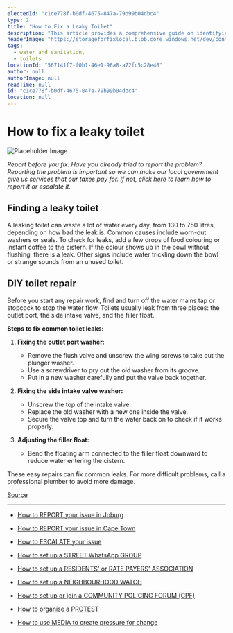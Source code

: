 ```yaml
---
electedId: "c1ce778f-b0df-4675-847a-79b99b04dbc4"
type: 2
title: "How to Fix a Leaky Toilet"
description: "This article provides a comprehensive guide on identifying and repairing common toilet leaks, which can waste significant amounts of water. It outlines step-by-step instructions for fixing the outlet port washer, side intake valve washer, and adjusting the filler float, while also advising when to call a professional plumber."
headerImage: "https://storageforfixlocal.blob.core.windows.net/dev/content/c1ce778f-b0df-4675-847a-79b99b04dbc4/images/c1ce778f-b0df-4675-847a-79b99b04dbc4.webp"
tags:
  - water and sanitation,
  - toilets
locationId: "567141f7-f0b1-46e1-96a8-a72fc5c28e48"
author: null
authorImage: null
readTime: null
id: "c1ce778f-b0df-4675-847a-79b99b04dbc4"
location: null
---
```


# How to fix a leaky toilet

![Placeholder Image](https://storageforfixlocal.blob.core.windows.net/dev/content/c1ce778f-b0df-4675-847a-79b99b04dbc4/images/c1ce778f-b0df-4675-847a-79b99b04dbc4.webp)



*Report before you fix:* *Have you already tried to report the problem? Reporting the problem is important so we can make our local government give us services that our taxes pay for. If not, click here to learn how to report it or escalate it.*

## Finding a leaky toilet
A leaking toilet can waste a lot of water every day, from 130 to 750 litres, depending on how bad the leak is. Common causes include worn-out washers or seals. To check for leaks, add a few drops of food colouring or instant coffee to the cistern. If the colour shows up in the bowl without flushing, there is a leak. Other signs include water trickling down the bowl or strange sounds from an unused toilet.

## DIY toilet repair
Before you start any repair work, find and turn off the water mains tap or stopcock to stop the water flow. Toilets usually leak from three places: the outlet port, the side intake valve, and the filler float.

**Steps to fix common toilet leaks:**

1. **Fixing the outlet port washer:**
   - Remove the flush valve and unscrew the wing screws to take out the plunger washer.
   - Use a screwdriver to pry out the old washer from its groove.
   - Put in a new washer carefully and put the valve back together.

2. **Fixing the side intake valve washer:**
   - Unscrew the top of the intake valve.
   - Replace the old washer with a new one inside the valve.
   - Secure the valve top and turn the water back on to check if it works properly.

3. **Adjusting the filler float:**
   - Bend the floating arm connected to the filler float downward to reduce water entering the cistern.

These easy repairs can fix common leaks. For more difficult problems, call a professional plumber to avoid more damage.


[Source](https://waterwise.co.za/export/sites/water-wise/water/Water_use-in_the_home/Leaks_and_Leak_Fixing/Downloads/Leaks_and_leak_fixing_toilets.pdf)
    
---
- [How to REPORT your issue in Joburg](/content/aaef8ab6-2f5d-4f2e-b05f-ff81200eb1d7/)
- [How to REPORT your issue in Cape Town](/content/e2cdfca7-24f3-4ea7-b3e6-ab3ccbd50277/)
- [How to ESCALATE your issue](/content/5c82dc08-0baf-410a-8de9-f7959a4beb3d/)

- [How to set up a STREET WhatsApp GROUP](/content/d6dea590-a527-494e-a551-c338f3bac46b/)
- [How to set up a RESIDENTS' or RATE PAYERS' ASSOCIATION](/content/70f67bab-f596-433f-9f13-f6545cff700e/)
- [How to set up a NEIGHBOURHOOD WATCH](/content/475ff4fc-c8c6-4c0c-a454-6f6dc42c6ce8/)
- [How to set up or join a COMMUNITY POLICING FORUM (CPF)](/content/475ff4fc-c8c6-4c0c-a454-6f6dc42c6ce8/)
- [How to organise a PROTEST](/content/2b41cb77-77fb-4bea-a4e5-f440b207a253/)
- [How to use MEDIA to create pressure for change](/content/c13796b6-860b-4830-ba7f-c0113cf9daae/)